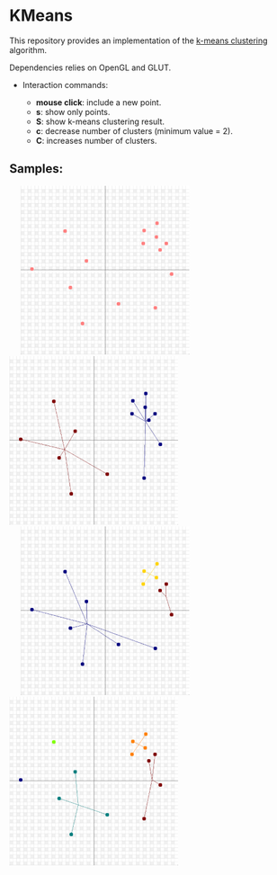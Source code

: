 # KMeans

This repository provides an implementation of the [k-means clustering](https://en.wikipedia.org/wiki/K-means_clustering) algorithm.

Dependencies relies on OpenGL and GLUT.

* Interaction commands:

  - **mouse click**: include a new point.
  - **s**: show only points.
  - **S**: show k-means clustering result.
  - **c**: decrease number of clusters (minimum value = 2).
  - **C**: increases number of clusters.

## Samples:

<img src="https://github.com/paulaceccon/KMeans/blob/master/Sample/points.png" height="300px" hspace="20"> <img src="https://github.com/paulaceccon/KMeans/blob/master/Sample/clusters%3D2.png" height="300px">
<br>
<img src="https://github.com/paulaceccon/KMeans/blob/master/Sample/clusters%3D3.png" height="300px" hspace="20"> <img src="https://github.com/paulaceccon/KMeans/blob/master/Sample/clusters%3D5.png" height="300px">

